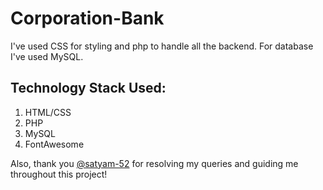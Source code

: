 # Corporation-Bank
I've used CSS for styling and php to handle all the backend. For database I've used MySQL.

## Technology Stack Used:
1. HTML/CSS
2. PHP
3. MySQL
4. FontAwesome


Also, thank you <a href="https://github.com/satyam-52">@satyam-52</a> for resolving my queries and guiding me throughout this project!

